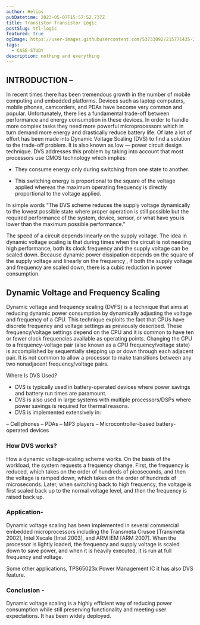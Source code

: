 ```yaml
---
author: Helios
pubDatetime: 2023-05-07T15:57:52.737Z
title: Transistor Transistor Logic
postSlug: ttl-logic
featured: true
ogImage: https://user-images.githubusercontent.com/53733092/215771435-25408246-2309-4f8b-a781-1f3d93bdf0ec.png
tags:
  - CASE-STUDY
description: nothing and everything 
---
```


## INTRODUCTION –

In recent times there has been tremendous growth in the number of mobile computing and embedded platforms. Devices such as laptop computers, mobile phones, camcorders, and PDAs have become very common and popular. Unfortunately, there lies a fundamental trade-off between performance and energy consumption in these devices. In order to handle more complex tasks they need more powerful microprocessors which in turn demand more energy and drastically reduce battery life. Of late a lot of effort has been made into Dynamic Voltage Scaling (DVS) to find a solution to the trade-off problem. It is also known as low — power circuit design technique. DVS addresses this problem by taking into account that most processors use CMOS technology which implies:

- They consume energy only during switching from one state to another.

- This switching energy is proportional to the square of the voltage applied whereas the maximum operating frequency is directly proportional to the voltage applied.

In simple words “The DVS scheme reduces the supply voltage dynamically to the lowest possible state where proper operation is still possible but the required performance of the system, device, sensor, or what have you is lower than the maximum possible performance.”

The speed of a circuit depends linearly on the supply voltage. The idea in dynamic voltage scaling is that during times when the circuit is not needing high performance, both its clock frequency and the supply voltage can be scaled down. Because dynamic power dissipation depends on the square of the supply voltage and linearly on the frequency , if both the supply voltage and frequency are scaled down, there is a cubic reduction in power consumption.

## Dynamic Voltage and Frequency Scaling

Dynamic voltage and frequency scaling (DVFS) is a technique that aims at reducing dynamic power consumption by dynamically adjusting the voltage and frequency of a CPU. This technique exploits the fact that CPUs have discrete frequency and voltage settings as previously described. These frequency/voltage settings depend on the CPU and it is common to have ten or fewer clock frequencies available as operating points. Changing the CPU to a frequency-voltage pair (also known as a CPU frequency/voltage state) is accomplished by sequentially stepping up or down through each adjacent pair. It is not common to allow a processor to make transitions between any two nonadjacent frequency/voltage pairs.

Where Is DVS Used?

* DVS is typically used in battery-operated devices where power savings and battery run times are paramount.
* DVS is also used in large systems with multiple processors/DSPs where power savings is required for thermal reasons.
* DVS is implemented extensively in:

– Cell phones
– PDAs
– MP3 players
– Microcontroller-based battery-operated devices

### How DVS works?

How a dynamic voltage-scaling scheme works. On the basis of the workload, the system requests a frequency change. First, the frequency is reduced, which takes on the order of hundreds of picoseconds, and then the voltage is ramped down, which takes on the order of hundreds of microseconds. Later, when switching back to high frequency, the voltage is first scaled back up to the normal voltage level, and then the frequency is raised back up.

### Application-

Dynamic voltage scaling has been implemented in several commercial embedded microprocessors including the Transmeta Crusoe [Transmeta 2002], Intel Xscale [Intel 2003], and ARM IEM [ARM 2007]. When the processor is lightly loaded, the frequency and supply voltage is scaled down to save power, and when it is heavily executed, it is run at full frequency and voltage.

Some other applications, TPS65023x Power Management IC it has also DVS feature.

### Conclusion -

Dynamic voltage scaling is a highly efficient way of reducing power consumption while still preserving functionality and meeting user expectations. It has been widely deployed.
